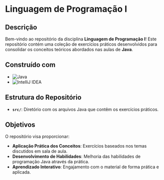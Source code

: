 # Linguagem de Programação I

## Descrição

Bem-vindo ao repositório da disciplina **Linguagem de Programação I**! Este repositório contém uma coleção de exercícios práticos desenvolvidos para consolidar os conceitos teóricos abordados nas aulas de **Java**. 

## Construído com

- <img alt="Java" src="https://img.shields.io/badge/java-%23ED8B00.svg?style=for-the-badge&logo=java&logoColor=white"/>
- <img alt="IntelliJ IDEA" src="https://img.shields.io/badge/IntelliJIDEA-000000.svg?style=for-the-badge&logo=intellij-idea&logoColor=white"/>

## Estrutura do Repositório

- **`src/`**: Diretório com os arquivos Java que contêm os exercícios práticos.

## Objetivos

O repositório visa proporcionar:
- **Aplicação Prática dos Conceitos**: Exercícios baseados nos temas discutidos em sala de aula.
- **Desenvolvimento de Habilidades**: Melhoria das habilidades de programação Java através da prática.
- **Aprendizado Interativo**: Engajamento com o material de forma prática e aplicada.

